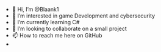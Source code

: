- 👋 Hi, I’m @Blaank1
- 👀 I’m interested in game Development and cybersecurity
- 🌱 I’m currently learning C#
- 💞️ I’m looking to collaborate on a small project
- 📫 How to reach me here on GitHub
-

<!---
Blaank1/Blaank1 is a ✨ special ✨ repository because its `README.md` (this file) appears on your GitHub profile.
You can click the Preview link to take a look at your changes.
--->
